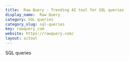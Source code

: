 ```yaml
---
title:  Raw Query - Trending AI tool for SQL queries
display_name:  Raw Query
category: SQL queries
category_slug: sql-queries
key: rawquery_com
website: https://rawquery.com/
layout: aitool
---
```


SQL queries
